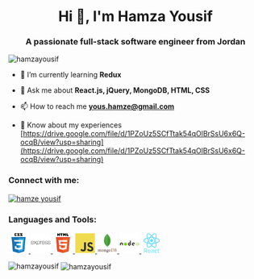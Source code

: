 <h1 align="center">Hi 👋, I'm Hamza Yousif</h1>
<h3 align="center">A passionate full-stack software engineer from Jordan</h3>

<p align="left"> <img src="https://komarev.com/ghpvc/?username=hamzayousif&label=Profile%20views&color=0e75b6&style=flat" alt="hamzayousif" /> </p>

- 🌱 I’m currently learning **Redux**

- 💬 Ask me about **React.js, jQuery, MongoDB, HTML, CSS**

- 📫 How to reach me **yous.hamze@gmail.com**

- 📄 Know about my experiences [https://drive.google.com/file/d/1PZoUz5SCfTtak54qOlBrSsU6x6Q-ocqB/view?usp=sharing](https://drive.google.com/file/d/1PZoUz5SCfTtak54qOlBrSsU6x6Q-ocqB/view?usp=sharing)

<h3 align="left">Connect with me:</h3>
<p align="left">
<a href="https://linkedin.com/in/hamze yousif" target="blank"><img align="center" src="https://raw.githubusercontent.com/rahuldkjain/github-profile-readme-generator/master/src/images/icons/Social/linked-in-alt.svg" alt="hamze yousif" height="30" width="40" /></a>
</p>

<h3 align="left">Languages and Tools:</h3>
<p align="left"> <a href="https://www.w3schools.com/css/" target="_blank" rel="noreferrer"> <img src="https://raw.githubusercontent.com/devicons/devicon/master/icons/css3/css3-original-wordmark.svg" alt="css3" width="40" height="40"/> </a> <a href="https://expressjs.com" target="_blank" rel="noreferrer"> <img src="https://raw.githubusercontent.com/devicons/devicon/master/icons/express/express-original-wordmark.svg" alt="express" width="40" height="40"/> </a> <a href="https://www.w3.org/html/" target="_blank" rel="noreferrer"> <img src="https://raw.githubusercontent.com/devicons/devicon/master/icons/html5/html5-original-wordmark.svg" alt="html5" width="40" height="40"/> </a> <a href="https://developer.mozilla.org/en-US/docs/Web/JavaScript" target="_blank" rel="noreferrer"> <img src="https://raw.githubusercontent.com/devicons/devicon/master/icons/javascript/javascript-original.svg" alt="javascript" width="40" height="40"/> </a> <a href="https://www.mongodb.com/" target="_blank" rel="noreferrer"> <img src="https://raw.githubusercontent.com/devicons/devicon/master/icons/mongodb/mongodb-original-wordmark.svg" alt="mongodb" width="40" height="40"/> </a> <a href="https://nodejs.org" target="_blank" rel="noreferrer"> <img src="https://raw.githubusercontent.com/devicons/devicon/master/icons/nodejs/nodejs-original-wordmark.svg" alt="nodejs" width="40" height="40"/> </a> <a href="https://reactjs.org/" target="_blank" rel="noreferrer"> <img src="https://raw.githubusercontent.com/devicons/devicon/master/icons/react/react-original-wordmark.svg" alt="react" width="40" height="40"/> </a> </p>

<p><img align="left" src="https://github-readme-stats.vercel.app/api/top-langs?username=hamzayousif&show_icons=true&locale=en&layout=compact" alt="hamzayousif" /></p>

<p>&nbsp;<img align="center" src="https://github-readme-stats.vercel.app/api?username=hamzayousif&show_icons=true&locale=en" alt="hamzayousif" /></p>
